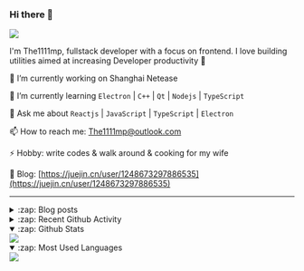 ### Hi there 👋

![](https://komarev.com/ghpvc/?username=1111mp&color=green)

I'm The1111mp, fullstack developer with a focus on frontend. I love building utilities aimed at increasing Developer productivity 🙌

🔭 I’m currently working on Shanghai Netease

🌱 I’m currently learning `Electron` | `C++` | `Qt` | `Nodejs` | `TypeScript`

💬 Ask me about `Reactjs` | `JavaScript` | `TypeScript` | `Electron`

📫 How to reach me: <a href="mailto:The1111mp@outlook.com">The1111mp@outlook.com</a>

⚡ Hobby: write codes & walk around & cooking for my wife

📖 Blog: [https://juejin.cn/user/1248673297886535](https://juejin.cn/user/1248673297886535)

***

<details>
  <summary>:zap: Blog posts</summary>

  - [使用 nvm-desktop 轻松安装和管理多个 node 版本](https://juejin.cn/post/7267791228872179727)
  - [Electron 中集成 SQLite3 数据库的最佳实践](https://juejin.cn/post/7202807471881306172)
  - [从0开发IM，单聊群聊在线离线消息以及消息的已读未读功能](https://juejin.cn/post/7202583557751865401)
  - [Electron（网页）中实现接近微信消息发送体验的消息输入框及界面](https://juejin.cn/post/7252505446396575781)
  - [Qt中基于QWebEngineView和QWebChannel实现与web的交互](https://juejin.cn/post/7238423148555501629)
</details>

<details>
  <summary>:zap: Recent Github Activity</summary>

  <!--START_SECTION:activity-->
1. 🗣 Commented on [#13](https://github.com/1111mp/nvm-desktop/issues/13#issuecomment-1813792176) in [1111mp/nvm-desktop](https://github.com/1111mp/nvm-desktop)
2. 🗣 Commented on [#13](https://github.com/1111mp/nvm-desktop/issues/13#issuecomment-1813756527) in [1111mp/nvm-desktop](https://github.com/1111mp/nvm-desktop)
3. 🎉 Merged PR [#42](https://github.com/1111mp/electron_client/pull/42) in [1111mp/electron_client](https://github.com/1111mp/electron_client)
4. 🗣 Commented on [#12](https://github.com/1111mp/nvm-desktop/issues/12#issuecomment-1805542647) in [1111mp/nvm-desktop](https://github.com/1111mp/nvm-desktop)
5. 🗣 Commented on [#1911](https://github.com/nextui-org/nextui/issues/1911#issuecomment-1803138480) in [nextui-org/nextui](https://github.com/nextui-org/nextui)
6. 🗣 Commented on [#11](https://github.com/1111mp/nvm-desktop/issues/11#issuecomment-1790529029) in [1111mp/nvm-desktop](https://github.com/1111mp/nvm-desktop)
7. 🔒 Closed issue [#11](https://github.com/1111mp/nvm-desktop/issues/11) in [1111mp/nvm-desktop](https://github.com/1111mp/nvm-desktop)
8. 🚀 Published release [v2.4.0](https://github.com/1111mp/nvmd-command/releases/tag/v2.4.0) in [1111mp/nvmd-command](https://github.com/1111mp/nvmd-command)
9. 🚀 Published release [v2.4.0](https://github.com/1111mp/nvm-desktop/releases/tag/v2.4.0) in [1111mp/nvm-desktop](https://github.com/1111mp/nvm-desktop)
10. 🗣 Commented on [#11](https://github.com/1111mp/nvm-desktop/issues/11#issuecomment-1778900389) in [1111mp/nvm-desktop](https://github.com/1111mp/nvm-desktop)
  <!--END_SECTION:activity-->
</details>

<details open>
  <summary>:zap: Github Stats</summary>

  <img align="center" src="https://github-readme-stats-sigma-five.vercel.app/api?username=1111mp&show_icons=true&hide_border=true&theme=gruvbox" />
</details>

<details open>
  <summary>:zap: Most Used Languages</summary>

  <img align="center" src="https://github-readme-stats-sigma-five.vercel.app/api/top-langs/?username=1111mp&layout=compact&show_icons=true&hide_border=true&theme=gruvbox" />
</details>


<!--
**1111mp/1111mp** is a ✨ _special_ ✨ repository because its `README.md` (this file) appears on your GitHub profile.

Here are some ideas to get you started:

- 🔭 I’m currently working on ...
- 🌱 I’m currently learning ...
- 👯 I’m looking to collaborate on ...
- 🤔 I’m looking for help with ...
- 💬 Ask me about ...
- 📫 How to reach me: ...
- 😄 Pronouns: ...
- ⚡ Fun fact: ...
-->
